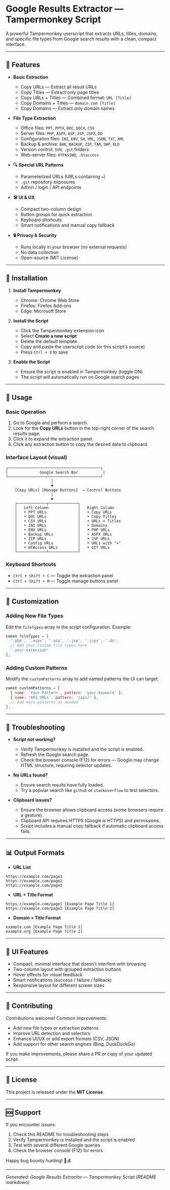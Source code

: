 # Google Results Extractor — Tampermonkey Script

A powerful Tampermonkey userscript that extracts URLs, titles, domains, and specific file types from Google search results with a clean, compact interface.

---

## 🚀 Features

* **Basic Extraction**

  * Copy URLs — Extract all result URLs
  * Copy Titles — Extract only page titles
  * Copy URLs + Titles — Combined format: `URL [Title]`
  * Copy Domains + Titles — `domain.com [Title]`
  * Copy Domains — Extract only domain names

* **File Type Extraction**

  * Office files: `PPT`, `PPTX`, `DOC`, `DOCX`, `CSV`
  * Server files: `PHP`, `ASPX`, `ASP`, `JSP`, `JSPX`, `DO`
  * Configuration files: `INI`, `ENV`, `SH`, `YML`, `JSON`, `TXT`, `XML`
  * Backup & archive: `BAK`, `BACKUP`, `ZIP`, `TAR`, `SWP`, `OLD`
  * Version control: `SVN`, `.git` folders
  * Web-server files: `HTPASSWD`, `.htaccess`

* **🔍 Special URL Patterns**

  * Parameterized URLs (URLs containing `=`)
  * `.git` repository exposures
  * Admin / login / API endpoints

* **🛠 UI & UX**

  * Compact two-column design
  * Button groups for quick extraction
  * Keyboard shortcuts
  * Smart notifications and manual copy fallback

* **🔒 Privacy & Security**

  * Runs locally in your browser (no external requests)
  * No data collection
  * Open-source (MIT License)

---

## 🎯 Installation

1. **Install Tampermonkey**

   * Chrome: Chrome Web Store
   * Firefox: Firefox Add-ons
   * Edge: Microsoft Store

2. **Install the Script**

   * Click the Tampermonkey extension icon
   * Select **Create a new script**
   * Delete the default template
   * Copy and paste the userscript code (or this script's source)
   * Press `Ctrl + S` to save

3. **Enable the Script**

   * Ensure the script is enabled in Tampermonkey (toggle ON)
   * The script will automatically run on Google search pages

---

## 🎯 Usage

### Basic Operation

1. Go to Google and perform a search.
2. Look for the **Copy URLs** button in the top-right corner of the search results page.
3. Click it to expand the extraction panel.
4. Click any extraction button to copy the desired data to clipboard.

### Interface Layout (visual)

```
┌─────────────────────────────────────────┐
│              Google Search Bar           │
└─────────────────────────────────────────┘
                    │
                    ▼
    [Copy URLs] [Manage Buttons]  ← Control Buttons
                    │
                    ▼
    ┌─────────────┬─────────────┐
    │   Left Column             │   Right Column
    │   • PPT URLs              │   • Copy URLs
    │   • DOC URLs              │   • Copy Titles  
    │   • CSV URLs              │   • URLs + Titles
    │   • INI URLs              │   • Domains
    │   • ENV URLs              │   • PHP URLs
    │   • Backup URLs           │   • ASPX URLs
    │   • ZIP URLs              │   • JSP URLs
    │   • Config URLs           │   • URLs with "="
    │   • HTAccess URLs         │   • GIT URLs
    └─────────────┴─────────────┘
```

### Keyboard Shortcuts

* `Ctrl + Shift + C` — Toggle the extraction panel
* `Ctrl + Shift + M` — Toggle manage buttons panel

---

## 🔧 Customization

### Adding New File Types

Edit the `fileTypes` array in the script configuration. Example:

```javascript
const fileTypes = [
  '.php', '.aspx', '.asp', '.jsp', '.jspx', '.do',
  // Add your custom file types here
  '.your-extension'
];
```

### Adding Custom Patterns

Modify the `customPatterns` array to add named patterns the UI can target:

```javascript
const customPatterns = [
  { name: 'Your Pattern', pattern: 'your-keyword' },
  { name: 'API URLs', pattern: '/api/' },
  // Add more patterns as needed
];
```

---

## 🐛 Troubleshooting

* **Script not working?**

  * Verify Tampermonkey is installed and the script is enabled.
  * Refresh the Google search page.
  * Check the browser console (F12) for errors — Google may change HTML structure, requiring selector updates.

* **No URLs found?**

  * Ensure search results have fully loaded.
  * Try a popular search like `github` or `stackoverflow` to test selectors.

* **Clipboard issues?**

  * Ensure the browser allows clipboard access (some browsers require a gesture).
  * Clipboard API requires HTTPS (Google is HTTPS) and permissions.
  * Script includes a manual copy fallback if automatic clipboard access fails.

---

## 📊 Output Formats

* **URL List**

```
https://example.com/page1
https://example.com/page2
https://example.com/page3
```

* **URL + Title Format**

```
https://example.com/page1 [Example Page Title 1]
https://example.com/page2 [Example Page Title 2]
```

* **Domain + Title Format**

```
example.com [Example Page Title 1]
example.org [Example Page Title 2]
```

---

## 🎨 UI Features

* Compact, minimal interface that doesn't interfere with browsing
* Two-column layout with grouped extraction buttons
* Hover effects for visual feedback
* Smart notifications (success / failure / fallback)
* Responsive layout for different screen sizes

---

## 🤝 Contributing

Contributions welcome! Common improvements:

* Add new file types or extraction patterns
* Improve URL detection and selectors
* Enhance UI/UX or add export formats (CSV, JSON)
* Add support for other search engines (Bing, DuckDuckGo)

If you make improvements, please share a PR or copy of your updated script.

---

## 📝 License

This project is released under the **MIT License**.

---

## 🆘 Support

If you encounter issues:

1. Check this README for troubleshooting steps
2. Verify Tampermonkey is installed and the script is enabled
3. Test with several different Google queries
4. Check the browser console (F12) for errors

Happy bug bounty hunting! 🐛💰

---

*Generated: Google Results Extractor — Tampermonkey Script (README markdown)*
